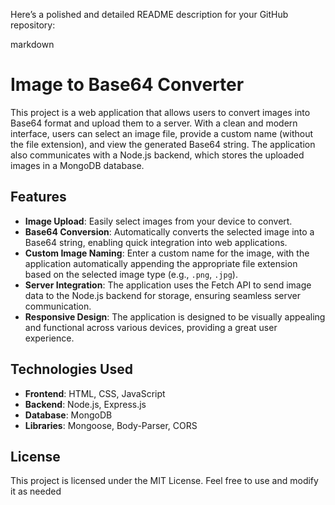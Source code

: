 Here’s a polished and detailed README description for your GitHub repository:

markdown

# Image to Base64 Converter

This project is a web application that allows users to convert images into Base64 format and upload them to a server. With a clean and modern interface, users can select an image file, provide a custom name (without the file extension), and view the generated Base64 string. The application also communicates with a Node.js backend, which stores the uploaded images in a MongoDB database.

## Features

- **Image Upload**: Easily select images from your device to convert.
- **Base64 Conversion**: Automatically converts the selected image into a Base64 string, enabling quick integration into web applications.
- **Custom Image Naming**: Enter a custom name for the image, with the application automatically appending the appropriate file extension based on the selected image type (e.g., `.png`, `.jpg`).
- **Server Integration**: The application uses the Fetch API to send image data to the Node.js backend for storage, ensuring seamless server communication.
- **Responsive Design**: The application is designed to be visually appealing and functional across various devices, providing a great user experience.

## Technologies Used

- **Frontend**: HTML, CSS, JavaScript
- **Backend**: Node.js, Express.js
- **Database**: MongoDB
- **Libraries**: Mongoose, Body-Parser, CORS

## License

This project is licensed under the MIT License. Feel free to use and modify it as needed